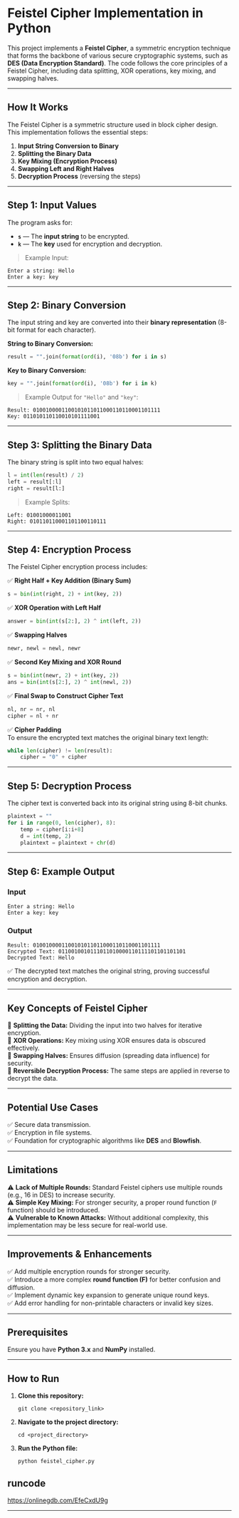 # **Feistel Cipher Implementation in Python**

This project implements a **Feistel Cipher**, a symmetric encryption technique that forms the backbone of various secure cryptographic systems, such as **DES (Data Encryption Standard)**. The code follows the core principles of a Feistel Cipher, including data splitting, XOR operations, key mixing, and swapping halves.

---

## **How It Works**
The Feistel Cipher is a symmetric structure used in block cipher design. This implementation follows the essential steps:

1. **Input String Conversion to Binary**  
2. **Splitting the Binary Data**  
3. **Key Mixing (Encryption Process)**  
4. **Swapping Left and Right Halves**  
5. **Decryption Process** (reversing the steps)  

---

## **Step 1: Input Values**
The program asks for:

- **`s`** — The **input string** to be encrypted.  
- **`k`** — The **key** used for encryption and decryption.  

> Example Input:  
```
Enter a string: Hello
Enter a key: key
```

---

## **Step 2: Binary Conversion**
The input string and key are converted into their **binary representation** (8-bit format for each character).

**String to Binary Conversion:**
```python
result = "".join(format(ord(i), '08b') for i in s)
```

**Key to Binary Conversion:**
```python
key = "".join(format(ord(i), '08b') for i in k)
```

> Example Output for `"Hello"` and `"key"`:  
```
Result: 0100100001100101011011000110110001101111
Key: 011010110110010101111001
```

---

## **Step 3: Splitting the Binary Data**
The binary string is split into two equal halves:

```python
l = int(len(result) / 2)
left = result[:l]
right = result[l:]
```

> Example Splits:  
```
Left: 01001000011001
Right: 010110110001101100110111
```

---

## **Step 4: Encryption Process**
The Feistel Cipher encryption process includes:

✅ **Right Half + Key Addition (Binary Sum)**  
```python
s = bin(int(right, 2) + int(key, 2))
```

✅ **XOR Operation with Left Half**  
```python
answer = bin(int(s[2:], 2) ^ int(left, 2))
```

✅ **Swapping Halves**  
```python
newr, newl = newl, newr
```

✅ **Second Key Mixing and XOR Round**  
```python
s = bin(int(newr, 2) + int(key, 2))
ans = bin(int(s[2:], 2) ^ int(newl, 2))
```

✅ **Final Swap to Construct Cipher Text**  
```python
nl, nr = nr, nl
cipher = nl + nr
```

✅ **Cipher Padding**  
To ensure the encrypted text matches the original binary text length:
```python
while len(cipher) != len(result):
    cipher = "0" + cipher
```

---

## **Step 5: Decryption Process**
The cipher text is converted back into its original string using 8-bit chunks.

```python
plaintext = ""
for i in range(0, len(cipher), 8):
    temp = cipher[i:i+8]
    d = int(temp, 2)
    plaintext = plaintext + chr(d)
```

---

## **Step 6: Example Output**
### **Input**
```
Enter a string: Hello
Enter a key: key
```

### **Output**
```
Result: 0100100001100101011011000110110001101111
Encrypted Text: 0110010010111011010000110111101101101101
Decrypted Text: Hello
```

✅ The decrypted text matches the original string, proving successful encryption and decryption.

---

## **Key Concepts of Feistel Cipher**
🔹 **Splitting the Data:** Dividing the input into two halves for iterative encryption.  
🔹 **XOR Operations:** Key mixing using XOR ensures data is obscured effectively.  
🔹 **Swapping Halves:** Ensures diffusion (spreading data influence) for security.  
🔹 **Reversible Decryption Process:** The same steps are applied in reverse to decrypt the data.  

---

## **Potential Use Cases**
✅ Secure data transmission.  
✅ Encryption in file systems.  
✅ Foundation for cryptographic algorithms like **DES** and **Blowfish**.  

---

## **Limitations**
⚠️ **Lack of Multiple Rounds:** Standard Feistel ciphers use multiple rounds (e.g., 16 in DES) to increase security.  
⚠️ **Simple Key Mixing:** For stronger security, a proper round function (`F` function) should be introduced.  
⚠️ **Vulnerable to Known Attacks:** Without additional complexity, this implementation may be less secure for real-world use.  

---

## **Improvements & Enhancements**
✅ Add multiple encryption rounds for stronger security.  
✅ Introduce a more complex **round function (F)** for better confusion and diffusion.  
✅ Implement dynamic key expansion to generate unique round keys.  
✅ Add error handling for non-printable characters or invalid key sizes.  

---

## **Prerequisites**
Ensure you have **Python 3.x** and **NumPy** installed.

---

## **How to Run**
1. **Clone this repository:**
   ```
   git clone <repository_link>
   ```
2. **Navigate to the project directory:**
   ```
   cd <project_directory>
   ```
3. **Run the Python file:**
   ```
   python feistel_cipher.py
   ```
## **runcode**
https://onlinegdb.com/EfeCxdU9g

---
